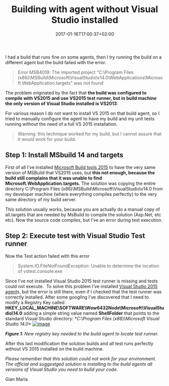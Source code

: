﻿---
title: "Building with agent without Visual Studio installed"
description: ""
date: 2017-01-16T17:00:37+02:00
draft: false
tags: [build]
categories: [Team Foundation Server]
---
I had a build that runs fine on some agents, then I try running the build on a different agent but the build failed with the error.

> Error MSB4019: The imported project “C:\Program Files (x86)\MSBuild\Microsoft\VisualStudio\v14.0\WebApplications\Microsoft.WebApplication.targets” was not found

The problem originated by the fact that  **the build was configured to compile with VS2015 and use VS2015 test runner, but in build machine the only version of Visual Studio installed is VS2013**.

For various reason I do not want to install VS 2015 on that build agent, so I tried to manually configure the agent to have my build and my unit tests running without the need of a full VS 2015 installation.

> Warning: this technique worked for my build, but I cannot assure that it would work for your build.

## 

## Step 1: Install MSbuild 14 and targets

First of all I’ve installed [Microsoft Build tools 2015](https://www.microsoft.com/en-us/download/details.aspx?id=48159) to have the very same version of MSBuild that VS2015 uses, but  **this not enough, because the build still complains that it was unable to find Microsoft.WebApplication.targets.** The solution was copying the entire directory C:\Program Files (x86)\MSBuild\Microsoft\VisualStudio\v14.0 from my developer machine (where everything compiles perfectly) to the very same directory of my build server.

This solution usually works, because you are actually do a manual copy of all.targets that are needed by MsBuild to compile the solution (Asp.Net, etc etc). Now the source code compiles, but I’ve an error during test execution.

## Step 2: Execute test with Visual Studio Test runner

Now the Test action failed with this error

> System.IO.FileNotFoundException: Unable to determine the location of vstest.console.exe

Since I’ve not installed Visual Studio 2015 test runner is missing and tests could not execute.  To solve this problem I’ve installed [Visual Studio 2015 agent](https://www.microsoft.com/en-us/download/details.aspx?id=48152)s, but the error is still there, even if I checked that the test runner was correctly installed. After some googling I’ve discovered that I need to modify a Registry Key called  **HKEY\_LOCAL\_MACHINE\SOFTWARE\Wow6432Node\Microsoft\VisualStudio\14.0** adding a simple string value named  **ShellFolder** that points to the standard Visual Studio directory:  **C:\Program Files (x86)\Microsoft Visual Studio 14.0\** [![image](http://www.codewrecks.com/blog/wp-content/uploads/2017/01/image_thumb.png "image")](http://www.codewrecks.com/blog/wp-content/uploads/2017/01/image.png)

 ***Figure 1***: *New registry key needed to the build agent to locate test runner.*

After this last modification the solution builds and all test runs perfectly without VS 2015 installed on the build machine.

*Please remember that this solution could not work for your environment.  The official and suggestged solution is installing to the build agents all versions of Visual Studio you need to bulid your code.*

Gian Maria
